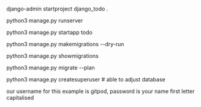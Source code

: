 django-admin startproject django_todo .

python3 manage.py runserver

python3 manage.py startapp todo

python3 manage.py makemigrations --dry-run

python3 manage.py showmigrations

python3 manage.py migrate --plan

python3 manage.py createsuperuser  # able to adjust database

our username for this example is gitpod, password is your name first letter capitalised